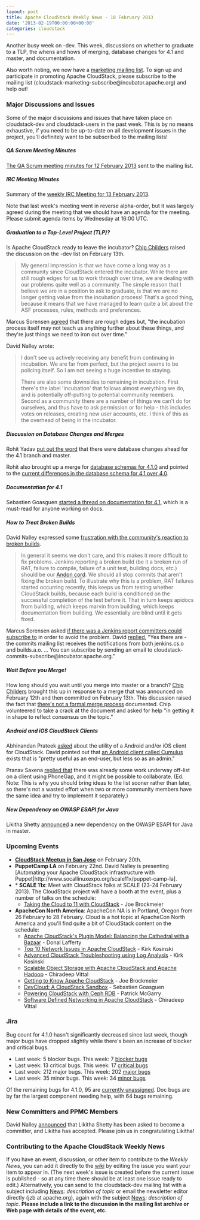 ```yaml
---
layout: post
title: Apache CloudStack Weekly News - 18 February 2013
date: '2013-02-19T00:00:00+00:00'
categories: cloudstack
---
```

<p>Another busy week on -dev. This week, discussions on whether to graduate to a TLP, the whens and hows of merging, database changes for 4.1 and master, and documentation.</p>

<p>Also worth noting, we now have a <a href="http://markmail.org/message/iceroovnqptyi5lt" class="external-link" rel="nofollow">marketing mailing list</a>. To sign up and participate in promoting Apache CloudStack, please subscribe to the mailing list (cloudstack-marketing-subscribe@incubator.apache.org) and help out!</p>

<h3><a name="ApacheCloudStackWeeklyNews-18February2013-MajorDiscussionsandIssues"></a>Major Discussions and Issues</h3>

<p>Some of the major discussions and issues that have taken place on cloudstack-dev and cloudstack-users in the past week. This is by no means exhaustive, if you need to be up-to-date on all development issues in the project, you'll definitely want to be subscribed to the mailing lists!</p>

<h5><a name="ApacheCloudStackWeeklyNews-18February2013-QAScrumMeetingMinutes"></a>QA Scrum Meeting Minutes </h5>

<p><a href="http://markmail.org/message/fcjpe4z5bezfodmx" class="external-link" rel="nofollow">The QA Scrum meeting minutes for 12 February 2013</a> sent to the mailing list.</p>

<h5><a name="ApacheCloudStackWeeklyNews-18February2013-IRCMeetingMinutes"></a>IRC Meeting Minutes </h5>

<p>Summary of the <a href="http://markmail.org/message/solu2opycgkqb63x" class="external-link" rel="nofollow">weekly IRC Meeting for 13 February 2013</a>. </p>

<p>Note that last week's meeting went in reverse alpha-order, but it was largely agreed during the meeting that we should have an agenda for the meeting. Please submit agenda items by Wednesday at 16:00 UTC.</p>

<h5><a name="ApacheCloudStackWeeklyNews-18February2013-GraduationtoaTopLevelProject%28TLP%29%3F"></a>Graduation to a Top-Level Project (TLP)?</h5>

<p>Is Apache CloudStack ready to leave the incubator? <a href="http://markmail.org/message/3nluchj5q5waguws" class="external-link" rel="nofollow">Chip Childers</a> raised the discussion on the -dev list on February 13th. </p>

<blockquote>
<p>My general impression is that we have come a long way as a community since CloudStack entered the incubator. While there are still rough edges for us to work through over time, we are dealing with our problems quite well as a community. The simple reason that I believe we are in a position to ask to graduate, is that we are no longer getting value from the incubation process!  That's a good thing, because it means that we have managed to learn quite a bit about the ASF processes, rules, methods and preferences.</p></blockquote>

<p>Marcus Sorensen <a href="http://markmail.org/message/l2kqj2gppghm4f2q" class="external-link" rel="nofollow">agreed</a> that there are rough edges but, "the incubation process itself may not teach us anything further about these things, and they're just things we need to iron out over time."</p>

<p>David Nalley wrote:</p>

<blockquote>
<p>I don't see us actively receiving any benefit from continuing in incubation. We are far from perfect, but the project seems to be policing itself. So I am not seeing a huge incentive to staying.</p>

<p>There are also some downsides to remaining in incubation. First there's the label 'incubation' that follows almost everything we do, and is potentially off-putting to potential community members. Second as a community there are a number of things we can't do for ourselves, and thus have to ask permission or for help - this includes votes on releases, creating new user accounts, etc. I think of this as the overhead of being in the incubator.</p></blockquote>

<h5><a name="ApacheCloudStackWeeklyNews-18February2013-DiscussiononDatabaseChangesandMerges"></a>Discussion on Database Changes and Merges</h5>

<p>Rohit Yadav <a href="http://markmail.org/thread/z32xdbr2injgjrrp" class="external-link" rel="nofollow">put out the word</a> that there were database changes ahead for the 4.1 branch and master. </p>

<p>Rohit also brought up a merge for <a href="http://markmail.org/message/2v3hqmanasol6okw" class="external-link" rel="nofollow">database schemas for 4.1.0</a> and pointed to the <a href="http://people.apache.org/~bhaisaab/diff-create-schema-40-41.sql" class="external-link" rel="nofollow">current differences in the database schema for 4.1 over 4.0</a>.</p>

<h5><a name="ApacheCloudStackWeeklyNews-18February2013-Documentationfor4.1"></a>Documentation for 4.1</h5>

<p>Sebastien Goasguen <a href="http://markmail.org/message/rjbctl6uu3qu2c7g" class="external-link" rel="nofollow">started a thread on documentation for 4.1</a>, which is a must-read for anyone working on docs. </p>

<h5><a name="ApacheCloudStackWeeklyNews-18February2013-HowtoTreatBrokenBuilds"></a>How to Treat Broken Builds</h5>

<p>David Nalley expressed some <a href="http://markmail.org/thread/bb7qgl3esc25cdek" class="external-link" rel="nofollow">frustration with the community's reaction to broken builds</a>. </p>

<blockquote>
<p>In general it seems we don't care, and this makes it more difficult to fix problems. Jenkins reporting a broken build (be it a broken run of RAT, failure to compile, failure of a unit test, building docs, etc.) should be our <a href="http://en.wikipedia.org/wiki/Andon_(manufacturing)" class="external-link" rel="nofollow">Andon cord</a>. We should all stop commits that aren't fixing the broken build. To illustrate why this is a problem, RAT failures started occurring recently, this keeps us from testing whether CloudStack builds, because each build is conditioned on the successful completion of the test before it. That in turn keeps apidocs from building,  which keeps marvin from building, which keeps documentation from building. We essentially are blind until it gets fixed.</p></blockquote>

<p>Marcus Sorensen asked <a href="http://markmail.org/message/2kjhnje2zgocobbt" class="external-link" rel="nofollow">if there was a Jenkins report committers could subscribe to</a> in order to avoid the problem. David <a href="http://markmail.org/message/wcksnc2xqndyxjz6" class="external-link" rel="nofollow">replied</a>, "Yes there are - the commits mailing list receives the notifications from both jenkins.cs.o and builds.a.o. ... You can subscribe by sending an email to cloudstack-commits-subscribe@incubator.apache.org."</p>

<h5><a name="ApacheCloudStackWeeklyNews-18February2013-WaitBeforeyouMerge%21"></a>Wait Before you Merge!</h5>

<p>How long should you wait until you merge into master or a branch? <a href="http://markmail.org/message/f6obhtciavb22ybx" class="external-link" rel="nofollow">Chip Childers</a> brought this up in response to a merge that was announced on February 12th and then committed on February 13th. This discussion raised the fact that <a href="http://markmail.org/message/mw7vvasrofpr7k3k" class="external-link" rel="nofollow">there's not a formal merge process</a> documented. Chip volunteered to take a crack at the document and asked for help "in getting it in shape to reflect consensus on the topic."</p>

<h5><a name="ApacheCloudStackWeeklyNews-18February2013-AndroidandiOSCloudStackClients"></a>Android and iOS CloudStack Clients</h5>

<p>Abhinandan Prateek <a href="http://markmail.org/message/m5tpje5wdgjzwuyn" class="external-link" rel="nofollow">asked</a> about the utility of a Android and/or iOS client for CloudStack. David pointed out that <a href="https://github.com/creationline/cumulus" class="external-link" rel="nofollow">an Android client called Cumulus</a> exists that is "pretty useful as an end-user, but less so as an admin." </p>

<p>Pranav Saxena <a href="http://markmail.org/message/judciif4hwyxmypg" class="external-link" rel="nofollow">replied that</a> there was already some work underway off-list on a client using PhoneGap, and it might be possible to collaborate. (Ed. Note: This is why you should bring ideas to the list sooner rather than later, so there's not a wasted effort when two or more community members have the same idea and try to implement it separately.)</p>

<h5><a name="ApacheCloudStackWeeklyNews-18February2013-NewDependencyonOWASPESAPIforJava"></a>New Dependency on OWASP ESAPI for Java</h5>

<p>Likitha Shetty <a href="http://markmail.org/message/w5qdogojgrbxgi7x" class="external-link" rel="nofollow">announced</a> a new dependency on the OWASP ESAPI for Java in master.</p>

<h3><a name="ApacheCloudStackWeeklyNews-18February2013-UpcomingEvents"></a>Upcoming Events</h3>

<ul>
	<li><a href="http://markmail.org/thread/frj26yjlgn7gty6x" class="external-link" rel="nofollow"><b>CloudStack Meetup in San Jose</b></a> on February 20th.</li>
	<li><b>PuppetCamp LA</b> on February 22nd. David Nalley is presenting [Automating your Apache CloudStack infrastructure with<br/>
Puppet|http://www.socallinuxexpo.org/scale11x/puppet-camp-la].</li>
	<li>* <b>SCALE 11x</b>: Meet with CloudStack folks at SCALE (23-24 February 2013). The CloudStack project will have a booth at the event, plus a number of talks on the schedule:
	<ul>
		<li><a href="http://www.socallinuxexpo.org/scale11x/presentations/taking-open-cloud-11-cloudstack" class="external-link" rel="nofollow">Taking the Cloud to 11 with CloudStack</a> - Joe Brockmeier</li>
	</ul>
	</li>
	<li><b>ApacheCon North America</b>: ApacheCon NA is in Portland, Oregon from 26 February to 28 February. Cloud is a hot topic at ApacheCon North America and you'll find quite a bit of CloudStack content on the schedule:
	<ul>
		<li><a href="http://na.apachecon.com/schedule/presentation/126/" class="external-link" rel="nofollow">Apache CloudStack's Plugin Model: Balancing the Cathedral with a Bazaar</a> - Donal Lafferty</li>
		<li><a href="http://na.apachecon.com/schedule/presentation/127/" class="external-link" rel="nofollow">Top 10 Network Issues in Apache CloudStack</a> - Kirk Kosinski</li>
		<li><a href="http://na.apachecon.com/schedule/presentation/128/" class="external-link" rel="nofollow">Advanced CloudStack Troubleshooting using Log Analysis</a> - Kirk Kosinski</li>
		<li><a href="http://na.apachecon.com/schedule/presentation/129/" class="external-link" rel="nofollow">Scalable Object Storage with Apache CloudStack and Apache Hadoop</a> - Chiradeep Vittal</li>
		<li><a href="http://na.apachecon.com/schedule/presentation/116/" class="external-link" rel="nofollow">Getting to Know Apache CloudStack</a> - Joe Brockmeier</li>
		<li><a href="http://na.apachecon.com/schedule/presentation/145/" class="external-link" rel="nofollow">DevCloud: A CloudStack Sandbox</a> - Sebastien Goasguen</li>
		<li><a href="http://na.apachecon.com/schedule/presentation/146/" class="external-link" rel="nofollow">Powering CloudStack with Ceph RDB</a> - Patrick McGarry</li>
		<li><a href="http://na.apachecon.com/schedule/presentation/147/" class="external-link" rel="nofollow">Software Defined Networking in Apache CloudStack</a> - Chiradeep Vittal</li>
	</ul>
	</li>
</ul>


<h3><a name="ApacheCloudStackWeeklyNews-18February2013-Jira"></a>Jira</h3>

<p>Bug count for 4.1.0 hasn't significantly decreased since last week, though major bugs have dropped slightly while there's been an increase of blocker and critical bugs.</p>

<ul>
	<li>Last week: 5 blocker bugs. This week: 7 <a href="http://is.gd/blockers41acs" class="external-link" rel="nofollow">blocker bugs</a></li>
	<li>Last week: 13 critical bugs. This week: 17 <a href="http://is.gd/critical41acs" class="external-link" rel="nofollow">critical bugs</a></li>
	<li>Last week: 212 major bugs. This week: 202 <a href="http://is.gd/major41acs" class="external-link" rel="nofollow">major bugs</a></li>
	<li>Last week: 35 minor bugs. This week: 34 <a href="http://is.gd/minor41acs" class="external-link" rel="nofollow">minor bugs</a></li>
</ul>


<p>Of the remaining bugs for 4.1.0, 95 are <a href="http://is.gd/unassigned41acs" class="external-link" rel="nofollow">currently unassigned</a>. Doc bugs are by far the largest component needing help, with 64 bugs remaining.</p>

<h3><a name="ApacheCloudStackWeeklyNews-18February2013-NewCommittersandPPMCMembers"></a>New Committers and PPMC Members</h3>

<p>David Nalley <a href="http://markmail.org/message/73vkokunvgotzqdo" class="external-link" rel="nofollow">announced</a> that Likitha Shetty has been asked to become a committer, and Likitha has accepted. Please join us in congratulating Likitha! </p>

<h3><a name="ApacheCloudStackWeeklyNews-18February2013-ContributingtotheApacheCloudStackWeeklyNews"></a>Contributing to the Apache CloudStack Weekly News</h3>

<p>If you have an event, discussion, or other item to contribute to the <em>Weekly News</em>, you can add it directly to the <a href="https://cwiki.apache.org/confluence/display/CLOUDSTACK/CloudStack+Weekly+News" class="external-link" rel="nofollow">wiki</a> by editing the issue you want your item to appear in. (The next week's issue is created before the current issue is published - so at any time there should be at least one issue ready to edit.) Alternatively, you can send to the cloudstack-dev mailing list with a subject including <a href="/confluence/display/CLOUDSTACK/News" title="News">News</a>: <em>description of topic</em> or email the newsletter editor directly (jzb at apache.org), again with the subject <a href="/confluence/display/CLOUDSTACK/News" title="News">News</a>: <em>description of topic</em>. <b>Please include a link to the discussion in the mailing list archive or Web page with details of the event, etc.</b> </p>
